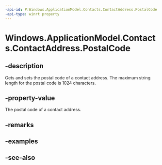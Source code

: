 ```yaml
---
-api-id: P:Windows.ApplicationModel.Contacts.ContactAddress.PostalCode
-api-type: winrt property
---
```


<!-- Property syntax
public string PostalCode { get;  set; }
-->

# Windows.ApplicationModel.Contacts.ContactAddress.PostalCode

## -description
Gets and sets the postal code of a contact address. The maximum string length for the postal code is 1024 characters.

## -property-value
The postal code of a contact address.

## -remarks

## -examples

## -see-also
